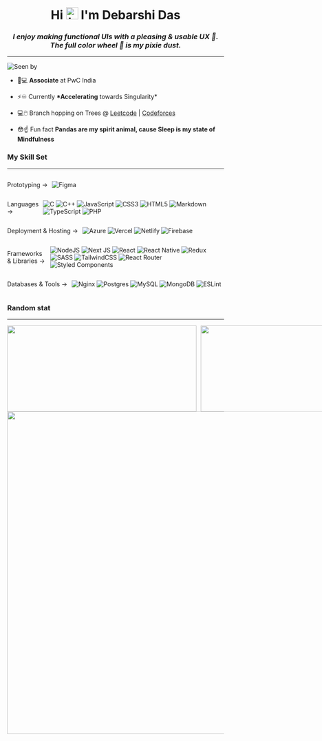 <h1 align="center">Hi <img src="https://user-images.githubusercontent.com/35889385/153716705-36d14191-5f42-460a-b063-241d0e837c17.gif" width="28px" height="28px" alt="hi"/> I'm Debarshi Das</h1>
<i><h3 align="center">I enjoy making functional UIs with a pleasing & usable UX 💙.<br>The full color wheel 🎨 is my pixie dust. </h3></i>
<hr/>

![Seen by](https://komarev.com/ghpvc/?username=DarkStark9000&color=6c5eff&label=Seen+By)

- 💼💻 **Associate** at PwC India

- ⚡️♾️ Currently **\*Accelerating** towards Singularity\*

- 💻🖱️ Branch hopping on Trees @ [Leetcode](https://leetcode.com/DarkStark9000) | [Codeforces](https://leetcode.com/DarkStark9000)

- 😳☝️ Fun fact **Pandas are my spirit animal, cause Sleep is my state of Mindfulness**
  <br/>

<h3> My Skill Set </h3>
<hr />

<div style="display: flex; align-items: center; gap: 10px;">

Prototyping →

![Figma](https://img.shields.io/badge/figma-%23F24E1E.svg?style=for-the-badge&logo=figma&logoColor=white)

</div>

<div style="display: flex; align-items: center; gap: 10px;">

Languages →

![C](https://img.shields.io/badge/c-%2300599C.svg?style=for-the-badge&logo=c&logoColor=white)
![C++](https://img.shields.io/badge/c++-%2300599C.svg?style=for-the-badge&logo=c%2B%2B&logoColor=white)
![JavaScript](https://img.shields.io/badge/javascript-%23323330.svg?style=for-the-badge&logo=javascript&logoColor=%23F7DF1E)
![CSS3](https://img.shields.io/badge/css3-%231572B6.svg?style=for-the-badge&logo=css3&logoColor=white)
![HTML5](https://img.shields.io/badge/html5-%23E34F26.svg?style=for-the-badge&logo=html5&logoColor=white)
![Markdown](https://img.shields.io/badge/markdown-%23000000.svg?style=for-the-badge&logo=markdown&logoColor=white)
![TypeScript](https://img.shields.io/badge/typescript-%23007ACC.svg?style=for-the-badge&logo=typescript&logoColor=white)
![PHP](https://img.shields.io/badge/php-%23777BB4.svg?style=for-the-badge&logo=php&logoColor=white)

</div>

<div style="display: flex; align-items: center; gap: 10px;">

Deployment & Hosting →

![Azure](https://img.shields.io/badge/azure-%230072C6.svg?style=for-the-badge&logo=microsoftazure&logoColor=white)
![Vercel](https://img.shields.io/badge/vercel-%23000000.svg?style=for-the-badge&logo=vercel&logoColor=white)
![Netlify](https://img.shields.io/badge/netlify-%23000000.svg?style=for-the-badge&logo=netlify&logoColor=#00C7B7)
![Firebase](https://img.shields.io/badge/firebase-%23039BE5.svg?style=for-the-badge&logo=firebase)

</div>

<div style="display: flex; align-items: center; gap: 10px;">

Frameworks & Libraries →

![NodeJS](https://img.shields.io/badge/node.js-6DA55F?style=for-the-badge&logo=node.js&logoColor=white)
![Next JS](https://img.shields.io/badge/Next-black?style=for-the-badge&logo=next.js&logoColor=white)
![React](https://img.shields.io/badge/react-%2320232a.svg?style=for-the-badge&logo=react&logoColor=%2361DAFB)
![React Native](https://img.shields.io/badge/react_native-%2320232a.svg?style=for-the-badge&logo=react&logoColor=%2361DAFB)
![Redux](https://img.shields.io/badge/redux-%23593d88.svg?style=for-the-badge&logo=redux&logoColor=white)
![SASS](https://img.shields.io/badge/SASS-hotpink.svg?style=for-the-badge&logo=SASS&logoColor=white)
![TailwindCSS](https://img.shields.io/badge/tailwindcss-%2338B2AC.svg?style=for-the-badge&logo=tailwind-css&logoColor=white)
![React Router](https://img.shields.io/badge/React_Router-CA4245?style=for-the-badge&logo=react-router&logoColor=white)
![Styled Components](https://img.shields.io/badge/styled--components-DB7093?style=for-the-badge&logo=styled-components&logoColor=white)

</div>

<div style="display: flex; align-items: center; gap: 10px;">

Databases & Tools →

![Nginx](https://img.shields.io/badge/nginx-%23009639.svg?style=for-the-badge&logo=nginx&logoColor=white)
![Postgres](https://img.shields.io/badge/postgres-%23316192.svg?style=for-the-badge&logo=postgresql&logoColor=white)
![MySQL](https://img.shields.io/badge/mysql-%2300f.svg?style=for-the-badge&logo=mysql&logoColor=white)
![MongoDB](https://img.shields.io/badge/MongoDB-%234ea94b.svg?style=for-the-badge&logo=mongodb&logoColor=white)
![ESLint](https://img.shields.io/badge/ESLint-4B3263?style=for-the-badge&logo=eslint&logoColor=white)

</div>

<h3> Random stat </h3>
<hr />

<div style="display: flex; align-items: center; gap: 10px;">
<img height=200 width=440 src="https://github-readme-stats.vercel.app/api?username=DarkStark9000&show_icons=true&theme=dark#gh-dark-mode-only"/>
<img height=200 width=360 src="https://github-readme-stats.vercel.app/api/top-langs/?username=DarkStark9000&layout=compact&theme=dark#gh-dark-mode-only" />
<!-- 
<img height=200 width=700 src="https://github-readme-stats.vercel.app/api?username=DarkStark9000&show_icons=true&theme=default#gh-light-mode-only"/>
<img height=200 width=500 src="https://github-readme-stats.vercel.app/api/top-langs/?username=DarkStark9000&layout=donut&theme=default#gh-light-mode-only"/> -->
</div>

<div style="display: flex; align-items: center; justify-content: center;">
<img height=750 width=540 src="https://github-readme-stats.vercel.app/api/wakatime?username=DarkStark9000&layout=compact"/>
</div>
